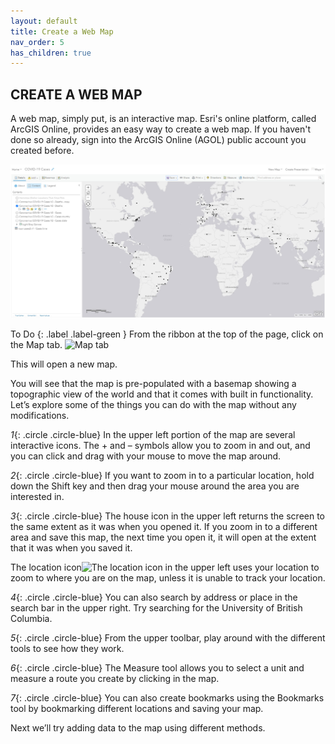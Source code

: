 ```yaml
---
layout: default
title: Create a Web Map
nav_order: 5
has_children: true
---
```


## CREATE A WEB MAP
A web map, simply put, is an interactive map. Esri's online platform, called ArcGIS Online, provides an easy way to create a web map. If you haven't done so already, sign into the ArcGIS Online (AGOL) public account you created before.

![webMap1](../images/webMap1.jpg)

To Do
{: .label .label-green }
From the ribbon at the top of the page, click on the Map tab. ![Map tab](..master/homeRibbon.jpg)

This will open a new map.

You will see that the map is pre-populated with a basemap showing a topographic view of the world and that it comes with built in functionality. Let’s explore some of the things you can do with the map without any modifications.

*1*{: .circle .circle-blue} In the upper left portion of the map are several interactive icons. The + and – symbols allow you to zoom in and out, and you can click and drag with your mouse to move the map around.

*2*{: .circle .circle-blue} If you want to zoom in to a particular location, hold down the Shift key and then drag your mouse around the area you are interested in.

*3*{: .circle .circle-blue} The house icon in the upper left returns the screen to the same extent as it was when you opened it. If you zoom in to a different area and save this map, the next time you open it, it will open at the extent that it was when you saved it.

The location icon![The location icon](../master/locationButton.jpg) in the upper left uses your location to zoom to where you are on the map, unless it is unable to track your location. 

*4*{: .circle .circle-blue} You can also search by address or place in the search bar in the upper right. Try searching for the University of British Columbia.

*5*{: .circle .circle-blue} From the upper toolbar, play around with the different tools to see how they work.

*6*{: .circle .circle-blue} The Measure tool allows you to select a unit and measure a route you create by clicking in the map.

*7*{: .circle .circle-blue} You can also create bookmarks using the Bookmarks tool by bookmarking different locations and saving your map.

Next we’ll try adding data to the map using different methods.
